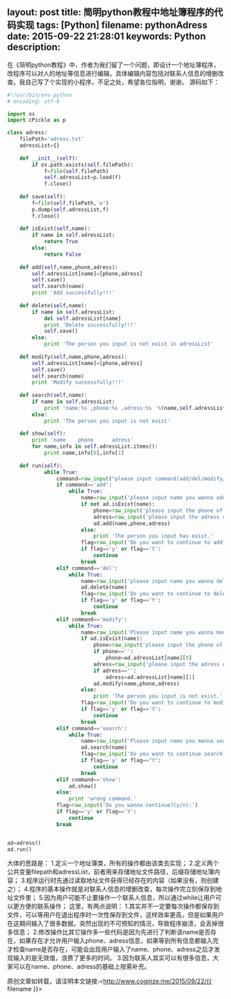 layout: post
title: 简明python教程中地址簿程序的代码实现
tags: [Python]
filename: pythonAdress
date: 2015-09-22 21:28:01
keywords: Python
description:
---
在《简明python教程》中，作者为我们留了一个问题，即设计一个地址簿程序，改程序可以对人的地址等信息进行编辑，具体编辑内容包括对联系人信息的增删改查。我自己写了个实现的小程序，不足之处，希望各位指明，谢谢。<!--more-->
源码如下：
```python
#!/usr/bin/env python
# encoding: utf-8

import os
import cPickle as p

class adress:
    filePath='adress.txt'
    adressList={}
	
    def __init__(self):
        if os.path.exists(self.filePath):
            f=file(self.filePath)
            self.adressList=p.load(f)
            f.close()
			
    def save(self):
        f=file(self.filePath,'w')
        p.dump(self.adressList,f)
        f.close()
		
    def isExist(self,name):
        if name in self.adressList:
            return True
        else:
            return False
			
    def add(self,name,phone,adress):
        self.adressList[name]=[phone,adress]
        self.save()
        self.search(name)
        print 'Add successfully!!!'
		
    def delete(self,name):
        if name in self.adressList:
            del self.adressList[name]
            print 'Delete successfully!!!'
            self.save()
        else:
            print 'The person you input is not exist in adressList'
			
    def modify(self,name,phone,adress):
        self.adressList[name]=[phone,adress]
        self.save()
        self.search(name)
        print 'Modify successfully!!!'
		
    def search(self,name):
        if name in self.adressList:
            print 'name:%s ,phone:%s ,adress:%s '%(name,self.adressList[name][0],self.adressList[name][1])
        else:
            print 'The person you input is not exist'
			
    def show(self):
        print 'name    phone      adress'
        for name,info in self.adressList.items():
            print name,info[0],info[1]
			
    def run(self):
            while True:
                command=raw_input("please input command(add/del/modify/search/show):")
                if command=='add':
                    while True:
                        name=raw_input('please input name you wanna add:')
                        if not ad.isExist(name):
                            phone=raw_input('please input the phone of %s:'%(name))
                            adress=raw_input('please input the adress of %s:'%(name))
                            ad.add(name,phone,adress)
                        else:
                            print 'The person you input has exist.'
                        flag=raw_input('Do you want to continue to add?(y/n):')
                        if flag=='y' or flag=='Y':
                            continue
                        break
                elif command=='del':
                    while True:
                        name=raw_input('please input name you wanna delete:')
                        ad.delete(name)
                        flag=raw_input('Do you want to continue to delete?(y/n):')
                        if flag=='y' or flag=='Y':
                            continue
                        break
                elif command=='modify':
                    while True:
                        name=raw_input('Please input name you wanna modify:')
                        if ad.isExist(name):
                            phone=raw_input('please input the phone of %s:'%(name))
                            if phone=='':
                                phone=ad.adressList[name][0]
                            adress=raw_input('please input the adress of %s:'%(name))
                            if adress=='':
                                adress=ad.adressList[name][1]
                            ad.modify(name,phone,adress)
                        else:
                            print 'The person you input is not exist.'
                        flag=raw_input('Do you want to continue to modify?(y/n):')
                        if flag=='y' or flag=='Y':
                            continue
                        break
                elif command=='search':
                    while True:
                        name=raw_input('Please input name you manna search:')
                        ad.search(name)
                        flag=raw_input('Do you want to continue search?(y/n):')
                        if flag=='y' or flag=="Y":
                            continue
                        break
                elif command=='show':
                    ad.show()
                else:
                    print 'wrong command.'
                flag=raw_input('Do you wanna continue?(y/n):')
                if flag=='y' or flag=='Y':
                    continue
                break


ad=adress()
ad.run()
```
大体的思路是：
1.定义一个地址簿类，所有的操作都由该类去实现；
2.定义两个公共变量filepath和adressList，前者用来存储地址文件路径，后缀存储地址簿内容；
3.程序运行时先通过读取地址文件获得已经存在的内容（如果没有，则创建之）；
4.程序的基本操作就是对联系人信息的增删改查，每次操作完立刻保存到地址文件里；
5.因为用户可能不止要操作一个联系人信息，所以通过while让用户可以更方便的联系操作；
这里，有两点说明：
1.其实并不一定要每次操作都保存到文件，可以等用户在退出程序时一次性保存到文件，这样效率更高，但是如果用户在这期间输入了很多数据，突然出现的不可预知的情况，导致程序崩溃，会丢掉很多信息；
2.修改操作比其它操作多一些代码是因为先进行了判断该name是否存在，如果存在才允许用户输入phone、adress信息，如果等到所有信息都输入完才检查name是否存在，可能会出现用户输入了name、phone、adress之后才发现输入的是无效值，浪费了更多的时间。
3.因为联系人其实可以有很多信息，大家可以在name、phone、adress的基础上按需补充。

原创文章如转载，请注明本文链接:<http://www.cognize.me/2015/09/22/{{ filename }}>

